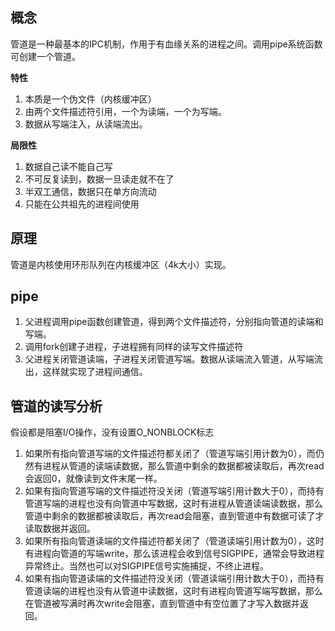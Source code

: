 ## 概念

管道是一种最基本的IPC机制，作用于有血缘关系的进程之间。调用pipe系统函数可创建一个管道。

**特性**

1. 本质是一个伪文件（内核缓冲区）
2. 由两个文件描述符引用，一个为读端，一个为写端。
3. 数据从写端注入，从读端流出。

**局限性**

1. 数据自己读不能自己写
2. 不可反复读到，数据一旦读走就不在了
3. 半双工通信，数据只在单方向流动
4. 只能在公共祖先的进程间使用

## 原理

管道是内核使用环形队列在内核缓冲区（4k大小）实现。

## pipe

1. 父进程调用pipe函数创建管道，得到两个文件描述符，分别指向管道的读端和写端。
2. 调用fork创建子进程，子进程拥有同样的读写文件描述符
3. 父进程关闭管道读端，子进程关闭管道写端。数据从读端流入管道，从写端流出，这样就实现了进程间通信。

## 管道的读写分析

假设都是阻塞I/O操作，没有设置O_NONBLOCK标志

1. 如果所有指向管道写端的文件描述符都关闭了（管道写端引用计数为0），而仍然有进程从管道的读端读数据，那么管道中剩余的数据都被读取后，再次read会返回0，就像读到文件末尾一样。
2. 如果有指向管道写端的文件描述符没关闭（管道写端引用计数大于0），而持有管道写端的进程也没有向管道中写数据，这时有进程从管道读端读数据，那么管道中剩余的数据都被读取后，再次read会阻塞，直到管道中有数据可读了才读取数据并返回。
3. 如果所有指向管道读端的文件描述符都关闭了（管道读端引用计数为0），这时有进程向管道的写端write，那么该进程会收到信号SIGPIPE，通常会导致进程异常终止。当然也可以对SIGPIPE信号实施捕捉，不终止进程。
4. 如果有指向管道读端的文件描述符没关闭（管道读端引用计数大于0），而持有管道读端的进程也没有从管道中读数据，这时有进程向管道写端写数据，那么在管道被写满时再次write会阻塞，直到管道中有空位置了才写入数据并返回。

